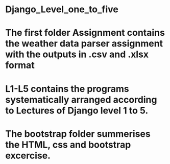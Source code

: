 # Django_Level_one_to_five
# The first folder Assignment contains the weather data parser assignment with the outputs in .csv and .xlsx format
# L1-L5 contains the programs systematically arranged according to Lectures of Django level 1 to 5.
# The bootstrap folder summerises the HTML, css and bootstrap excercise.
